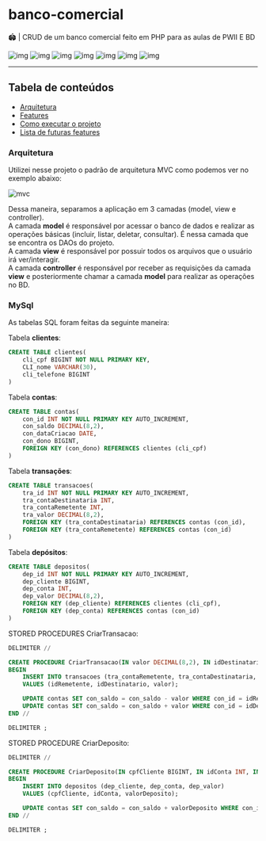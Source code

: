 # banco-comercial

🏟️ | CRUD de um banco comercial feito em PHP para as aulas de PWII E BD

![img](https://img.shields.io/badge/PHP-777BB4?style=for-the-badge&logo=php&logoColor=white)
![img](https://img.shields.io/badge/JavaScript-323330?style=for-the-badge&logo=javascript&logoColor=F7DF1E)
![img](https://img.shields.io/badge/Bulma-00D1B2?style=for-the-badge&logo=Bulma&logoColor=white)
![img](https://img.shields.io/badge/HTML5-E34F26?style=for-the-badge&logo=html5&logoColor=white)
![img](https://img.shields.io/badge/CSS3-1572B6?style=for-the-badge&logo=css3&logoColor=white)
![img](https://img.shields.io/badge/MySQL-005C84?style=for-the-badge&logo=mysql&logoColor=white)
![img](https://img.shields.io/badge/Apache-D22128?style=for-the-badge&logo=Apache&logoColor=white)

---

## Tabela de conteúdos

- [Arquitetura](#arquitetura)
- [Features](#features)
- [Como executar o projeto](#como-executar-o-projeto)
- [Lista de futuras features](#para-adicionar)

<a name="arquitetura"></a>

### Arquitetura

Utilizei nesse projeto o padrão de arquitetura MVC como podemos ver no exemplo abaixo:

![mvc](https://github.com/matheuscursino/sistema-autenticacao/assets/142545274/29bba093-9edf-47a3-822b-36cc49535583)

Dessa maneira, separamos a aplicação em 3 camadas (model, view e controller). <br>
A camada **model** é responsável por acessar o banco de dados e realizar as operações básicas (incluir, listar, deletar, consultar). É nessa camada que se encontra os DAOs do projeto. <br>
A camada **view** é responsável por possuir todos os arquivos que o usuário irá ver/interagir. <br>
A camada **controller** é responsável por receber as requisições da camada **view** e posteriormente chamar a camada **model** para realizar as operações no BD.

### MySql

As tabelas SQL foram feitas da seguinte maneira:

Tabela **clientes**:

```sql
CREATE TABLE clientes(
    cli_cpf BIGINT NOT NULL PRIMARY KEY,
    CLI_nome VARCHAR(30),
    cli_telefone BIGINT
)
```

Tabela **contas**:

```sql
CREATE TABLE contas(
    con_id INT NOT NULL PRIMARY KEY AUTO_INCREMENT,
    con_saldo DECIMAL(8,2),
    con_dataCriacao DATE,
    con_dono BIGINT,
    FOREIGN KEY (con_dono) REFERENCES clientes (cli_cpf)
)
```

Tabela **transações**:

```sql
CREATE TABLE transacoes(
    tra_id INT NOT NULL PRIMARY KEY AUTO_INCREMENT,
    tra_contaDestinataria INT,
    tra_contaRemetente INT,
    tra_valor DECIMAL(8,2),
    FOREIGN KEY (tra_contaDestinataria) REFERENCES contas (con_id),
    FOREIGN KEY (tra_contaRemetente) REFERENCES contas (con_id)
)
```

Tabela **depósitos**:

```sql
CREATE TABLE depositos(
    dep_id INT NOT NULL PRIMARY KEY AUTO_INCREMENT,
    dep_cliente BIGINT,
    dep_conta INT,
    dep_valor DECIMAL(8,2),
    FOREIGN KEY (dep_cliente) REFERENCES clientes (cli_cpf),
    FOREIGN KEY (dep_conta) REFERENCES contas (con_id)
)
```

STORED PROCEDURES CriarTransacao:

```sql
DELIMITER //

CREATE PROCEDURE CriarTransacao(IN valor DECIMAL(8,2), IN idDestinatario INT, IN idRemetente INT)
BEGIN
    INSERT INTO transacoes (tra_contaRemetente, tra_contaDestinataria, tra_valor)
    VALUES (idRemetente, idDestinatario, valor);

    UPDATE contas SET con_saldo = con_saldo - valor WHERE con_id = idRemetente;
    UPDATE contas SET con_saldo = con_saldo + valor WHERE con_id = idDestinatario;
END //

DELIMITER ;

```

STORED PROCEDURE CriarDeposito:

```sql
DELIMITER //

CREATE PROCEDURE CriarDeposito(IN cpfCliente BIGINT, IN idConta INT, IN valorDeposito DECIMAL(8,2))
BEGIN
    INSERT INTO depositos (dep_cliente, dep_conta, dep_valor)
    VALUES (cpfCliente, idConta, valorDeposito);

    UPDATE contas SET con_saldo = con_saldo + valorDeposito WHERE con_id = idConta;
END //

DELIMITER ;
```
